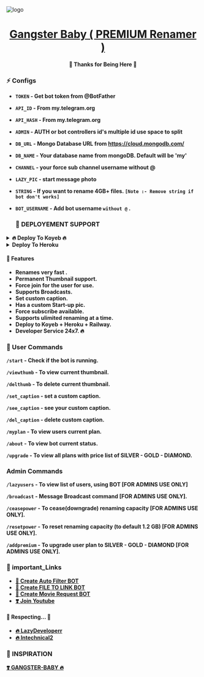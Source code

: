 <img src="https://telegra.ph/file/9936c273582628afb098c.png" alt="logo" target="/blank">

<h1 align="center">
 <b><a href="https://telegram.me/LazyDeveloper" target="/blank"> Gangster Baby ( PREMIUM Renamer ) </a></>
</h1>

<p align="center">🤍 Thanks for Being Here 🤍</p>


### ⚡️ Configs 

* `TOKEN`  - Get bot token from @BotFather

* `API_ID` - From my.telegram.org 

* `API_HASH` - From my.telegram.org 

* `ADMIN` - AUTH or bot controllers id's multiple id use space to split 

* `DB_URL`  - Mongo Database URL from https://cloud.mongodb.com/

* `DB_NAME`  - Your database name from mongoDB. Default will be 'my'

* `CHANNEL` - your force sub channel username without @ 

* `LAZY_PIC` - start message photo

* `STRING` - If you want to rename 4GB+ files. `[Note :- Remove string if bot don't works]`

* `BOT_USERNAME` - Add bot username `without @` .

  ### 📶 DEPLOYEMENT SUPPORT

<details><summary>🔥 Deploy To Koyeb 🔥</summary>
<p>
<br>                 
<a target="/blank" href="https://app.koyeb.com/deploy?type=git&repository=github.com/LazyDeveloperr/Gangster-Baby-Renamer-V2&branch=main&name=gngbabyrenamer" >
  <img src="https://www.koyeb.com/static/images/deploy/button.svg" alt="Deploy">
</a>
</p>
</details>

<details><summary>Deploy To Heroku</summary>
<p>
<br>
<a href="https://heroku.com/deploy?template=https://github.com/Naruto46i/Gangster-Baby-Renamer-V2">
  <img src="https://www.herokucdn.com/deploy/button.svg" alt="Deploy">
</a>
</p>
</details>





#### 🥰 Features
 - Renames very fast .
 - Permanent Thumbnail support.
 - Force join for the user for use.
 - Supports Broadcasts.
 - Set custom caption.
 - Has a custom Start-up pic.
 - Force subscribe available.
 - Supports ulimited renaming at a time.
 - Deploy to Koyeb + Heroku + Railway.
 - Developer Service 24x7. 🔥

### 🚦 User Commands
`/start` - Check if the bot is running.
 
`/viewthumb` - To view current thumbnail.
 
`/delthumb` - To delete current thumbnail.
 
`/set_caption` - set a custom caption.
 
`/see_caption` - see your custom caption.
 
`/del_caption` - delete custom caption.
 
`/myplan` - To view users current plan.
 
`/about` - To view bot current status.
 
`/upgrade` - To view all plans with price list of SILVER - GOLD - DIAMOND.

### Admin Commands

`/lazyusers` - To view list of users, using BOT [FOR ADMINS USE ONLY]
 
`/broadcast` - Message Broadcast command [FOR ADMINS USE ONLY].
 
`/ceasepower` - To cease(downgrade) renaming capacity [FOR ADMINS USE ONLY].
 
`/resetpower` - To reset renaming capacity (to default 1.2 GB)  [FOR ADMINS USE ONLY].
 
`/addpremium` - To upgrade user plan to SILVER - GOLD - DIAMOND  [FOR ADMINS USE ONLY].


### 🔗 important_Links
- [🤩 Create Auto Filter BOT](https://www.youtube.com/watch?v=jw3e4L1u-Vo&t=22s)
- [🤩 Create FILE TO LINK BOT](https://www.youtube.com/watch?v=h3Uvr15ZPnc)
- [🤩 Create Movie Request BOT](https://www.youtube.com/watch?v=mIEv7MjLj2U&t=38s)
- [❣️ Join Youtube](https://www.youtube.com/@LazyDeveloperr)


#### 🧡 Respecting... 🧡
- [🔥 LazyDeveloperr](https://github.com/LazyDeveloperr) 
- [🔥 lntechnical2](https://github.com/lntechnical2)

### 🤩 INSPIRATION
<a href="#">
   <p>❣️ GANGSTER-BABY 🔥</p>
</a>
